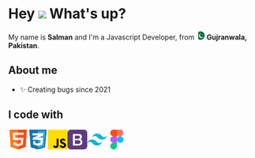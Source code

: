 <h1> Hey <img src="https://emojis.slackmojis.com/emojis/images/1577305505/7373/hand_wave.gif?1577305505" width="50" /> What's up?</h1>

<p> My name is <strong>Salman</strong> and I'm a Javascript Developer, from <img src="./assets/pakistan.png" width="17" /> <b>Gujranwala, Pakistan</b>. </p>

## About me

- ✨ Creating bugs since 2021

## I code with

<a  target="_blank">
  <img align="left" title="HTML" alt="HTML" width="40px" src="./assets/html.png " />
</a>

<a  target="_blank">
  <img align="left" title="CSS" alt="CSS" width="40px" src="./assets/social.png" />
</a>
<a  " target="_blank">
  <img align="left" title="JavaScript" alt="JavaScript" width="40px" src="./assets/js.png" />
</a>

<a  target="_blank">
 <img align="left" title="Bootstrap" alt="Bootstrap" width="40px" src="./assets/bootstrap.png" />
</a>

<a   target="_blank">
 <img align="left" title="Tailwind CSS" alt="Tailwind CSS" width="40px" src="./assets/tailwind-logo.svg" />
</a>
<a href="https://www.figma.com/@MuhammadSalman_" target='_blank' target="_blank">
 <img align="left" title="Figma" alt="Figma" width="40px" src="./assets/figma.png" />
</a>

